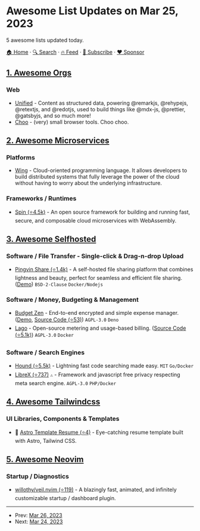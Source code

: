 # Awesome List Updates on Mar 25, 2023

5 awesome lists updated today.

[🏠 Home](/README.md) · [🔍 Search](https://www.trackawesomelist.com/search/) · [🔥 Feed](https://www.trackawesomelist.com/rss.xml) · [📮 Subscribe](https://trackawesomelist.us17.list-manage.com/subscribe?u=d2f0117aa829c83a63ec63c2f&id=36a103854c) · [❤️  Sponsor](https://github.com/sponsors/theowenyoung)



## [1. Awesome Orgs](/content/beansource/awesome-orgs/README.md)

### Web

*   [Unified](https://github.com/unifiedjs) - Content as structured data, powering @remarkjs, @rehypejs, @retextjs, and @redotjs, used to build things like @mdx-js, @prettier, @gatsbyjs, and so much more!
*   [Choo](https://github.com/choojs) - (very) small browser tools. Choo choo.

## [2. Awesome Microservices](/content/mfornos/awesome-microservices/README.md)

### Platforms

*   [Wing](https://www.winglang.io/) - Cloud-oriented programming language. It allows developers to build distributed systems that fully leverage the power of the cloud without having to worry about the underlying infrastructure.

### Frameworks / Runtimes

*   [Spin (⭐4.5k)](https://github.com/fermyon/spin) - An open source framework for building and running fast, secure, and composable cloud microservices with WebAssembly.

## [3. Awesome Selfhosted](/content/awesome-selfhosted/awesome-selfhosted/README.md)

### Software / File Transfer - Single-click & Drag-n-drop Upload

*   [Pingvin Share (⭐1.4k)](https://github.com/stonith404/pingvin-share) - A self-hosted file sharing platform that combines lightness and beauty, perfect for seamless and efficient file sharing. ([Demo](https://pingvin-share.dev.eliasschneider.com)) `BSD-2-Clause` `Docker/Nodejs`

### Software / Money, Budgeting & Management

*   [Budget Zen](https://budgetzen.net) - End-to-end encrypted and simple expense manager. ([Demo](https://app.budgetzen.net), [Source Code (⭐53)](https://github.com/BrunoBernardino/budgetzen-web)) `AGPL-3.0` `Deno`
*   [Lago](https://www.getlago.com/) - Open-source metering and usage-based billing. ([Source Code (⭐5.1k)](https://github.com/getlago/lago)) `AGPL-3.0` `Docker`

### Software / Search Engines

*   [Hound (⭐5.5k)](https://github.com/hound-search/hound) - Lightning fast code searching made easy. `MIT` `Go/Docker`
*   [LibreX (⭐737)](https://github.com/hnhx/librex) `⚠` - Framework and javascript free privacy respecting meta search engine. `AGPL-3.0` `PHP/Docker`

## [4. Awesome Tailwindcss](/content/aniftyco/awesome-tailwindcss/README.md)

### UI Libraries, Components & Templates

*   📁 [Astro Template Resume (⭐4)](https://github.com/fortezhuo/fortezhuo.my.id) - Eye-catching resume template built with Astro, Tailwind CSS.

## [5. Awesome Neovim](/content/rockerBOO/awesome-neovim/README.md)

### Startup / Diagnostics

*   [willothy/veil.nvim (⭐119)](https://github.com/willothy/veil.nvim) - A blazingly fast, animated, and infinitely customizable startup / dashboard plugin.

---

- Prev: [Mar 26, 2023](/content/2023/03/26/README.md)
- Next: [Mar 24, 2023](/content/2023/03/24/README.md)